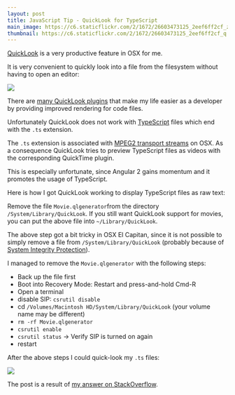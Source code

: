 ```yaml
---
layout: post
title: JavaScript Tip - QuickLook for TypeScript   
main_image: https://c6.staticflickr.com/2/1672/26603473125_2eef6ff2cf_z.jpg
thumbnail: https://c6.staticflickr.com/2/1672/26603473125_2eef6ff2cf_q.jpg
---
```


[QuickLook](https://en.wikipedia.org/wiki/Quick_Look) is a very productive feature in OSX for me.

It is very convenient to quickly look into a file from the filesystem without  having to open an editor:

![](http://imgur.com/tfYQHzs.png)

There are [many QuickLook plugins](https://github.com/sindresorhus/quick-look-plugins) that make my life easier as a developer by providing improved rendering for code files.

Unfortunately QuickLook does not work with [TypeScript](https://www.typescriptlang.org/) files which end with the `.ts` extension.

The `.ts` extension is associated with [MPEG2 transport streams](https://en.wikipedia.org/wiki/MPEG_transport_stream) on OSX. As a consequence QuickLook tries to preview TypeScript files as videos with the corresponding QuickTime plugin.

This is especially unfortunate, since Angular 2 gains momentum and it promotes the usage of TypeScript.

Here is how I got QuickLook working to display TypeScript files as raw text:

Remove the file `Movie.qlgenerator`from the directory `/System/Library/QuickLook`. If you still want QuickLook support for movies, you can put the above file into `~/Library/QuickLook`.

The above step got a bit tricky in OSX El Capitan, since it is not possible to simply remove a file from `/System/Library/QuickLook` (probably because of [System Integrity Protection](https://en.wikipedia.org/wiki/System_Integrity_Protection)).

I managed to remove the `Movie.qlgenerator` with the following steps:

- Back up the file first
- Boot into Recovery Mode: Restart and press-and-hold Cmd-R
- Open a terminal
- disable SIP: `csrutil disable`
- cd `/Volumes/Macintosh HD/System/Library/QuickLook` (your volume name may be different)
- `rm -rf Movie.qlgenerator`
- `csrutil enable`
- `csrutil status` -> Verify SIP is turned on again
- restart

After the above steps I could quick-look my `.ts` files:

![](http://i.imgur.com/KPCgExN.png)


The post is a result of [my answer on StackOverflow](http://stackoverflow.com/questions/30950782/change-custom-extension-type-in-mac/32429068#32429068).
